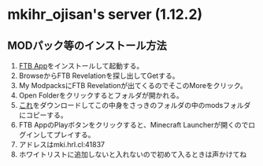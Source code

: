 # mkihr_ojisan's server (1.12.2)

## MODパック等のインストール方法

1. [FTB App](https://feed-the-beast.com)をインストールして起動する。
1. BrowseからFTB Revelationを探し出してGetする。
1. My ModpacksにFTB Revelationが出てくるのでそこのMoreをクリック。
1. Open Folderをクリックするとフォルダが開かれる。
1. [これ](https://github.com/mkihr-ojisan/mkihr_ojisan-s-server-installation/raw/main/extra-mods.zip)をダウンロードしてこの中身をさっきのフォルダの中のmodsフォルダにコピーする。
1. FTB AppのPlayボタンをクリックすると、Minecraft Launcherが開くのでログインしてプレイする。
1. アドレスはmki.hrl.cl:41837
1. ホワイトリストに追加しないと入れないので初めて入るときは声かけてね
